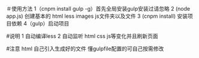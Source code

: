 ＃使用方法
1（cnpm install gulp -g）首先全局安装gulp安装过请忽略
2 (node app.js)  创建基本的 html less images js文件夹以及文件
3 (cnpm install) 安装项目依赖
4（gulp）启动项目

#说明
1 自动编译less 
2 自动监听 html css js等变化并且刷新页面

#注意
  html 自己引入生成好的文件 懂gulpfile配置的可自己按需修改
